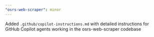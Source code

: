 ```yaml
---
"osrs-web-scraper": minor
---
```


Added `.github/copilot-instructions.md` with detailed instructions for GitHub Copilot agents working in the osrs-web-scraper codebase